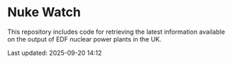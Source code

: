 # Nuke Watch

This repository includes code for retrieving the latest information available on the output of EDF nuclear power plants in the UK.

Last updated: 2025-09-20 14:12